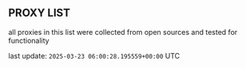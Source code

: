 ## PROXY LIST

all proxies in this list were collected from open sources and tested for functionality

last update: `2025-03-23 06:00:28.195559+00:00` UTC